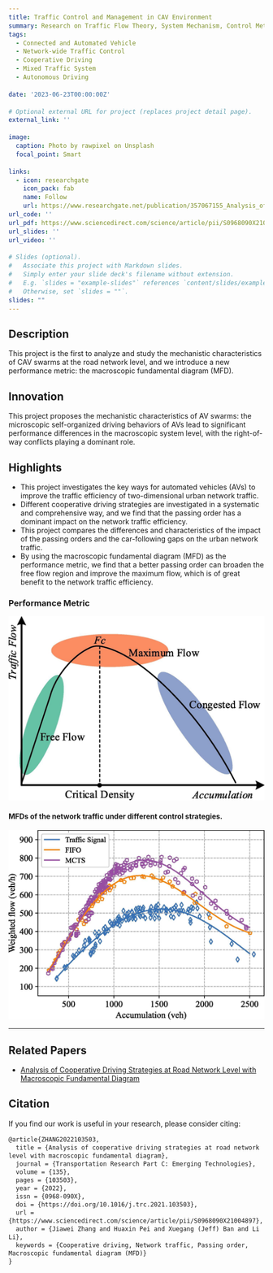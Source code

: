 ```yaml
---
title: Traffic Control and Management in CAV Environment
summary: Research on Traffic Flow Theory, System Mechanism, Control Methods, and Performance Evaluation in the Connected and Automated Vehicle Environment
tags: 
  - Connected and Automated Vehicle
  - Network-wide Traffic Control
  - Cooperative Driving
  - Mixed Traffic System
  - Autonomous Driving

date: '2023-06-23T00:00:00Z'

# Optional external URL for project (replaces project detail page).
external_link: ''

image:
  caption: Photo by rawpixel on Unsplash
  focal_point: Smart

links:
  - icon: researchgate
    icon_pack: fab
    name: Follow
    url: https://www.researchgate.net/publication/357067155_Analysis_of_cooperative_driving_strategies_at_road_network_level_with_macroscopic_fundamental_diagram
url_code: ''
url_pdf: https://www.sciencedirect.com/science/article/pii/S0968090X21004897
url_slides: ''
url_video: ''

# Slides (optional).
#   Associate this project with Markdown slides.
#   Simply enter your slide deck's filename without extension.
#   E.g. `slides = "example-slides"` references `content/slides/example-slides.md`.
#   Otherwise, set `slides = ""`.
slides: ""
---
```


## Description
This project is the first to analyze and study the mechanistic characteristics of CAV swarms at the road network level, and we introduce a new performance metric: the macroscopic fundamental diagram (MFD).

##  Innovation
This project proposes the mechanistic characteristics of AV swarms: the microscopic self-organized driving behaviors of AVs lead to significant performance differences in the macroscopic system level, with the right-of-way conflicts playing a dominant role.

## Highlights
+ This project investigates the key ways for automated vehicles (AVs) to improve the traffic efficiency of two-dimensional urban network traffic.
+ Different cooperative driving strategies are investigated in a systematic and comprehensive way, and we find that the passing order has a dominant impact on the network traffic efficiency.
+ This project compares the differences and characteristics of the impact of the passing orders and the car-following gaps on the urban network traffic.
+ By using the macroscopic fundamental diagram (MFD) as the performance metric, we find that a better passing order can broaden the free flow region and improve the maximum flow, which is of great benefit to the network traffic efficiency.


### Performance Metric
![avatar](./MFD.jpg)

#### MFDs of the network traffic under different control strategies.
![avatar](./Fig_18.jpg)


---

## Related Papers
+ [Analysis of Cooperative Driving Strategies at Road Network Level with Macroscopic Fundamental Diagram](https://jiaweizhang.netlify.app/publication/analysis-of-cooperative-driving-strategies-at-road-network-level-with-macroscopic-fundamental-diagram/)

## Citation

If you find our work is useful in your research, please consider citing:

```
@article{ZHANG2022103503,
  title = {Analysis of cooperative driving strategies at road network level with macroscopic fundamental diagram},
  journal = {Transportation Research Part C: Emerging Technologies},
  volume = {135},
  pages = {103503},
  year = {2022},
  issn = {0968-090X},
  doi = {https://doi.org/10.1016/j.trc.2021.103503},
  url = {https://www.sciencedirect.com/science/article/pii/S0968090X21004897},
  author = {Jiawei Zhang and Huaxin Pei and Xuegang (Jeff) Ban and Li Li},
  keywords = {Cooperative driving, Network traffic, Passing order, Macroscopic fundamental diagram (MFD)}
}
```
